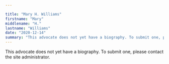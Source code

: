 ```yaml
---

title: "Mary H. Williams"
firstname: "Mary"
middlename: "H."
lastname: "Williams"
date: "2020-12-14"
summary: "This advocate does not yet have a biography. To submit one, please contact the site administrator."
---
```

This advocate does not yet have a biography. To submit one, please contact the site administrator.

